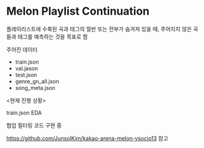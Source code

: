 # Melon Playlist Continuation

플레이리스트에 수록된 곡과 태그의 절반 또는 전부가 숨겨져 있을 때, 주어지지 않은 곡들과 태그를 예측하는 것을 목표로 함

주어진 데이터
- train.json
- val.jason
- test.json
- genre_gn_all.json
- song_meta.json



<현재 진행 상황>

train.json EDA

협업 필터링 코드 구현 중



https://github.com/JunsolKim/kakao-arena-melon-ysocio13 참고
